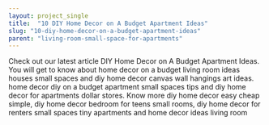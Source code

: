 ```yaml
---
layout: project_single
title:  "10 DIY Home Decor on A Budget Apartment Ideas"
slug: "10-diy-home-decor-on-a-budget-apartment-ideas"
parent: "living-room-small-space-for-apartments"
---
```

Check out our latest article DIY Home Decor on A Budget Apartment Ideas. You will get to know about home decor on a budget living room ideas houses small spaces and diy home decor canvas wall hangings art ideas. home decor diy on a budget apartment small spaces tips and diy home decor for apartments dollar stores. Know more diy home decor easy cheap simple, diy home decor bedroom for teens small rooms, diy home decor for renters small spaces tiny apartments and home decor ideas living room
